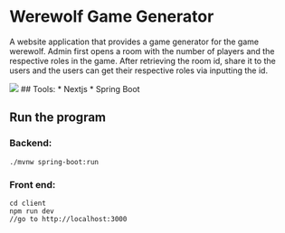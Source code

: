 # Werewolf Game Generator

A website application that provides a game generator for the game werewolf. Admin first opens a room with the number of players and the respective roles in the game. After retrieving the room id, share it to the users and the users can get their respective roles via inputting the id.


<img src ="./assets/demo.gif">
## Tools:
* Nextjs
* Spring Boot

## Run the program
### Backend:
``` 
./mvnw spring-boot:run
```

### Front end:
``` 
cd client
npm run dev
//go to http://localhost:3000
```
